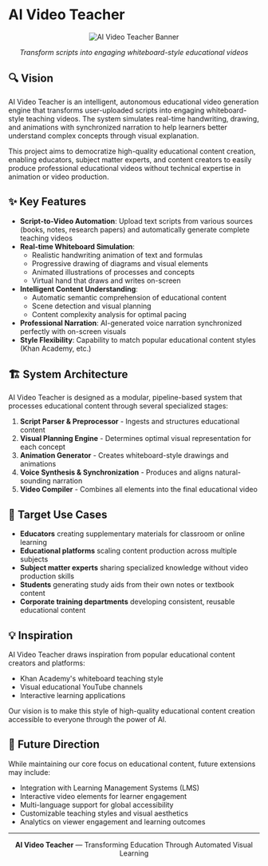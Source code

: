 # AI Video Teacher

<div align="center">
  <img src="https://placehold.co/650x300/0D1117/1F6FEB.png?text=AI+Video+Teacher" alt="AI Video Teacher Banner"/>
  <p><em>Transform scripts into engaging whiteboard-style educational videos</em></p>
</div>

## 🔍 Vision

AI Video Teacher is an intelligent, autonomous educational video generation engine that transforms user-uploaded scripts into engaging whiteboard-style teaching videos. The system simulates real-time handwriting, drawing, and animations with synchronized narration to help learners better understand complex concepts through visual explanation.

This project aims to democratize high-quality educational content creation, enabling educators, subject matter experts, and content creators to easily produce professional educational videos without technical expertise in animation or video production.

## ✨ Key Features

- **Script-to-Video Automation**: Upload text scripts from various sources (books, notes, research papers) and automatically generate complete teaching videos
- **Real-time Whiteboard Simulation**:
  - Realistic handwriting animation of text and formulas
  - Progressive drawing of diagrams and visual elements 
  - Animated illustrations of processes and concepts
  - Virtual hand that draws and writes on-screen
- **Intelligent Content Understanding**:
  - Automatic semantic comprehension of educational content
  - Scene detection and visual planning
  - Content complexity analysis for optimal pacing
- **Professional Narration**: AI-generated voice narration synchronized perfectly with on-screen visuals
- **Style Flexibility**: Capability to match popular educational content styles (Khan Academy, etc.)

## 🏗️ System Architecture

AI Video Teacher is designed as a modular, pipeline-based system that processes educational content through several specialized stages:

1. **Script Parser & Preprocessor** - Ingests and structures educational content
2. **Visual Planning Engine** - Determines optimal visual representation for each concept
3. **Animation Generator** - Creates whiteboard-style drawings and animations
4. **Voice Synthesis & Synchronization** - Produces and aligns natural-sounding narration
5. **Video Compiler** - Combines all elements into the final educational video

## 🎯 Target Use Cases

- **Educators** creating supplementary materials for classroom or online learning
- **Educational platforms** scaling content production across multiple subjects
- **Subject matter experts** sharing specialized knowledge without video production skills
- **Students** generating study aids from their own notes or textbook content
- **Corporate training departments** developing consistent, reusable educational content

## 💡 Inspiration

AI Video Teacher draws inspiration from popular educational content creators and platforms:
- Khan Academy's whiteboard teaching style
- Visual educational YouTube channels
- Interactive learning applications

Our vision is to make this style of high-quality educational content creation accessible to everyone through the power of AI.

## 🔮 Future Direction

While maintaining our core focus on educational content, future extensions may include:

- Integration with Learning Management Systems (LMS)
- Interactive video elements for learner engagement
- Multi-language support for global accessibility
- Customizable teaching styles and visual aesthetics
- Analytics on viewer engagement and learning outcomes

---

<div align="center">
  <p><strong>AI Video Teacher</strong> — Transforming Education Through Automated Visual Learning</p>
</div> 